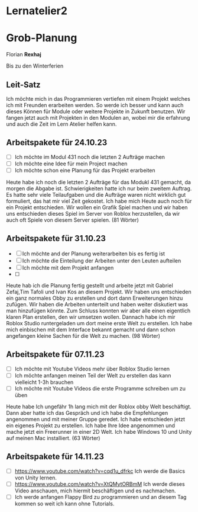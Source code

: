 # Lernatelier2

# Grob-Planung

Florian **Rexhaj**

Bis zu den Winterferien

## Leit-Satz

Ich möchte mich in das Programmieren vertiefen mit einem Projekt welches ich mit Freunden erarbeiten werden. So werde 
ich besser und kann auch dieses Können für Module oder weitere Projekte in Zukunft benutzen. Wir fangen jetzt auch mit Projekten
in den Modulen an, wobei mir die erfahrung und auch die Zeit im Lern Atelier helfen kann.

## Arbeitspakete für 24.10.23

- [ ] Ich möchte im Modul 431 noch die letzten 2 Aufträge machen
- [ ] Ich möchte eine Idee für mein Project machen
- [ ] Ich möchte schon eine Planung für das Projekt erarbeiten

Heute habe ich noch die letzten 2 Aufträge für das Modukl 431 gemacht, da morgen die Abgabe ist. Schwierigkeiten hatte ich nur beim
zweitem Auftrag. Es hatte sehr viele Teilaufgaben und die Aufträge waren nicht wirklich gut formuliert, das hat mir viel Zeit gekostet.
Ich habe mich Heute auch noch für ein Projekt entschieden. Wir wollen ein Grafik Spiel machen und wir haben uns entschieden dieses
Spiel im Server von Roblox herzustellen, da wir auch oft Spiele von diesem Server spielen. (81 Wörter)

## Arbeitspakete für 31.10.23
- [ ] Ich möchte and der Planung weiterarbeiten bis es fertig ist
- [ ] Ich möchte die Einteilung der Arbeiten unter den Leuten aufteilen
- [ ] Ich möchte mit dem Projekt anfangen
- [ ] 

Heute hab ich die Planung fertig gestellt und arbeite jetzt mit Gabriel Zefaj,Tim Tafoli und Ivan Kos an diesem Projekt. Wir haben uns 
entschieden ein ganz normales Obby zu erstellen und dort dann Erweiterungen hinzu zufügen. Wir haben die Arbeiten unterteilt und haben 
weiter diskutiert was man hinzufügen könnte. Zum Schluss konnten wir aber alle einen eigentlich klaren Plan erstellen, den wir umsetzen
wollen. Dannach habe ich mir Roblox Studio runtergeladen um dort meine erste Welt zu erstellen. Ich habe mich einbischen mit dem Interface 
bekannt gemacht und dann schon angefangen kleine Sachen für die Welt zu machen. (98 Wörter)

## Arbeitspakete für 07.11.23
- [ ] Ich möchte mit Youtube Videos mehr über Roblox Studio lernen
- [ ] Ich möchte anfangen meinen Teil der Welt zu erstellen das kann vielleicht 1-3h brauchen
- [ ] Ich möchte mit Youtube Videos die erste Programme schreiben um zu üben

Heute habe Ich ungefähr 1h lang mich mit der Roblox obby Welt beschäftigt. Dann aber hatte ich das Gespräch und ich habe die Empfehlungen angenommen und mit meiner Gruppe geredet. Ich habe entschieden jetzt ein eigenes Projekt zu erstellen. Ich habe Ihre Idee angenommen und mache jetzt ein Freerunner in einer 2D Welt. Ich habe Windows 10 und Unity auf meinen Mac installiert. (63 Wörter)

## Arbeitspakete für 14.11.23
- [ ] https://www.youtube.com/watch?v=cqd1u_dfrkc Ich werde die Basics von Unity lernen.
- [ ] https://www.youtube.com/watch?v=XtQMytORBmM Ich werde dieses Video anschauen, mich hiermit beschäftigen und es nachmachen.
- [ ] Ich werde anfangen Flappy Bird zu programmieren und an diesem Tag kommen so weit ich kann ohne Tutorials.
